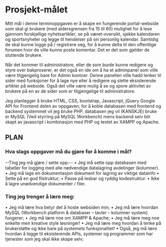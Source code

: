  # Prosjekt-målet

  Mitt mål i denne terminoppgaven er å skape en fungerende portal-webside som skal gi brukere (med aldersgrensen fra 15 til 60) mulighet for å lese gjennom forskjellige nyhetsartikler, se på været-oversikt, sjekke kalendaren og sportsnyheter og legge til hendelser på sin personlig kalendar. Samtidig de skal kunne logge på / registrere seg, for å kunne delta til den offentlige forumen hvor de ville kunne poste komentar. Det er det som gjelder de sluttende brukere.

  Når det kommer til administratore, eller de som burde kunne redigere og styre over bakproserer, er det også en ide om å ha et adminpanel som ville være tilgjengelig bare for Admin kontoer. Denne panellen ville hadd lenker til sider med funksjoner for å lage nye eller å redigere og slette eksisterende artikler på webside. Også det ville være mulig å se og spore aktivitet av brukere på en av de sider som er tilgjengelige til administratore. 

  Jeg planlegger å bruke HTML, CSS, bootstrap, Javascript, jQuery Google API for Frontend delen av oppgaven; for å koble databasen med frontend og backend systemmet vil jeg bruke PHP, databasen jeg vil (KANSKJE) bruke er MySQL (Ved styrring på MySQL Workbench) mens backend selv blir skapt av javascript i kombinasjon med PHP og testet av XAMPP og  Apache.


 ## PLAN
 
### Hva slags oppgaver må du gjøre for å komme i mål?

  --Ting jeg må gjøre / sette opp:--
•	Jeg må sette opp databasen med tabeller for logging med alle nødvendige datalagring avdelinger (kolumner). 
•	Jeg må lage en dokumentasjon dokument for lagring av viktige datainfo
•	Sette på en god filstruktur;
•	Passe på lesbar og ryddig kodestruktur.
•	Ikke å lagre unødvendige dokumenter / filer.

 ### Ting jeg trenger å lære meg:

•	Jeg må lære hva betyr det å hoste websiden min;
•	Jeg må lære hvordan MySQL (Workbench platform & databaser – tavler – kolumner system) fungerer;
•	Jeg må lære noe om XAMPP & Apache;
•	Jeg må lære meg noe enkelte men kreative style løsninger!
•	Jeg må lære meg hvordan å tenke på brukerstøtte og ikke bare på systemets funksjonalitet!
•	Også, jeg må lære hvordan å legge til eksisterende APIs, systemer og programmer som har tjenester som jeg skal ikke skape selv;

